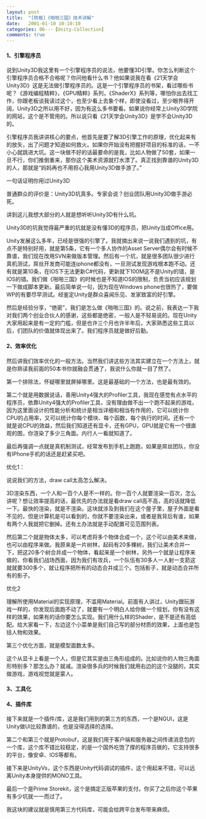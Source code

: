 ```yaml
---
layout: post
title:  "[转载]《啪啪三国》技术详解"
date:   2001-01-10 10:10:10
categories: 06---【Unity-Collection】
comments: true
---
```


#### 1、引擎程序员

说到Unity3D我这里有一个引擎程序员的说法，他要懂3D引擎。你怎么判断这个引擎程序员合格不合格呢？你问他看什么书？他如果说我在看《21天学会Unity3D》这是无法做引擎程序员的。这是一个引擎程序员的书架，看过哪些书呢？《游戏编程精粹》，《GPU精粹》系列，《ShaderX》系列等，哪怕你出去找工作，你跟老板谈我读过这个，也至少看上去象个样，即使没看过，至少眼界得开阔，Unity3D之所以用不好，因为有这么多书要看。如果说你经常上Unity3D学院的网站，这个是不管用的。所以说只看《21天学会Unity3D》是学不会Unity3D的。

引擎程序员我讲讲核心的要点，他首先是要了解3D引擎工作的原理，优化起来有的放矢，出了问题才知道如何救火。如果你开始没有把握好项目的标准的话，一不小心就跳进大坑。这一块做不好的话最要命的是我，比如人物做了50套，如果一旦不行，你们推倒重来，那你这个美术资源就打水漂了。真正找到靠谱的Unity3D的人，那就是“妈妈再也不用担心我用Unity3D做手游了。”

一句话证明你用过Unity3D

普通群众的评价是：Unity3D坑真多。专家会说？创业团队用Unity3D做手游必死。

讲到这儿我想大部分的人就是想听听Unity3D有什么坑。

Unity3D的坑我觉得最严重的坑就是没有懂3D的程序员，把Unity当成Office用。

Unity发展这么多年，已经是很强的引擎了。我就摘出来说一说我们遇到的坑，有点不是特别好用，就是第5条，它有一个多人协作的Asset Server偶尔会有时候不靠谱，我们现在改用SVN来做版本管理。然后有一个坑，就是很多团队很少进行真机测试，屌丝开发商可能连iphone都没有，一旦测试发现游戏根本跑不动。还有就是第10条，在IOS下无法更新C#代码，更新就下100M这不是Unity的错，是IOS的错。我们做《啪啪三国》的时候也是不知道IOS的限制，负责当初应该规划一下做成脚本更新。最后简单说一句，因为现在Windows phone也很热了，要做WP的有要尽早测试。经鉴定Unity是群众喜闻乐见、发家致富的好引擎。

然后是经验分享，“绝密”，我们是怎么做《啪啪三国》的。说之前，我表达一下我对我们两个创业合伙人的感谢，这些都是绝密，一般人是不轻易说的。现在Unity大家用起来是有一定的门槛，但是也许三个月也许半年后，大家熟悉这些工具以后，们团队的价值就体现出来了。我们程序员就是做好后勤。

#### 2、效率优化

然后讲我们效率优化的一般方法。当然我们讲这些方法其实建立在一个方法上，就是你熟读我前面的50本书你就融会贯通了，我说什么你就一目了然了。

第一个排除法，怀疑哪里就屏掉哪里。这是最基础的一个方法，也是最有效的。

第二个就是用数据说话，善用Unity4强大的Profiler工具，我现在感觉有点水平的程序员，依靠Unity4强大的Profiler工具，没有理由做不出一个跑不起来的游戏，因为这里面设计的性能分析和统计是相当详细和相当有作用的，它可以统计你CPU的占用率，又可以统计你每个模块、每个函数，每个执行的时间。还有一个就是说CPU的效益，然后我们知道还有显卡，还有GPU，GPU就是它有一个很直观的图，你渲染了多少三角面。内行人一看就知道了。

最后再强调一点就是真机制测试，经常发布到手机上跑跑，如果是屌丝团队，你没有IPhone手机的话还是赶紧买吧。

优化1：

说说我们的方法，draw call太高怎么解决。


3D渲染东西，一个人和一百个人是不一样的。你一百个人就要渲染一百次，怎么讲呢？想让效率提高的话，最优先的办法就是看draw call高不高，高的话就降低一下。最快的渲染，就是不渲染。这块就涉及到我们在这个屋子里，屋子外面是看不见的，但是计算机是可以看到的，你就不要渲染出来，或者是我背后有谁，如果有两个人我就把它删掉。还有土办法就是手动配置可见范围列表。

然后第二个就是物体太多，可以考虑将多个物体合成一个，这个可以由美术来做，也可以由程序来做。我原来是一片树林，起码有20多棵树，我们让美术合并一下，把这20多个树合并成一个物体，看起来是一个树林，另外一个就是让程序来做的，你看我们战场西面，因为我们有攻兵，一个队伍有30多人一人射一支箭这就就要300多个，就让程序把所有的动态合并成三个。包括影子，就是动态合并所有的影子。

优化2

理解所使用Material的实现原理，不滥用Material。前面有人讲过，Unity跟玩游戏一样的，你发现后面跑不动了，就要有一个明白人给你做一个规划，你有没有这样的效果，如果有的话你要怎么实现。我们用什么样的Shader，是不是还有高低配。给大家看一下，左边这个小菜单是我们自己写的部分材质的效果，上面也是包括人物和效果。

第三个优化方面，就是模型面数太多。

这个从显卡上看是一个人，但是它其实是由三角形组成的。比如说你的人物三角面形特别多？那怎么办？就减。渲染很多兵的时候我们就用右边的这个没腿的，其实做游戏，游戏视觉就是蒙人。

#### 3、工具化

#### 4、插件库


接下来就是一个插件/库，这是我们用到的第三方的东西，一个是NGUI，这是Unity做UI比较靠谱的，也是没得选择的选择。

第二个和第三个就是Protobuf，这是我们用于客户端和服务器之间传递消息包的一个库，这个库不错比较稳定，的是一个国外吃饱了撑的程序员做的，它支持很多的平台，像安卓、IOS等都有。

接下来是UnityVs，这个东西是Unity代码调试的插件，这个用起来不错，可以远离Unity本身提供的MONO工具。

最后一个是Prime Storekit，这个是搞定正版苹果的支付。你买了之后你这个苹果有多少坑就一一而过了。

我这块的建议就是慎用第三方代码库，可能会给跨平台发布带来麻烦。
